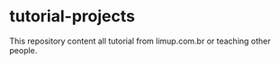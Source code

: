 # tutorial-projects
This repository content all tutorial from limup.com.br or teaching other people.
